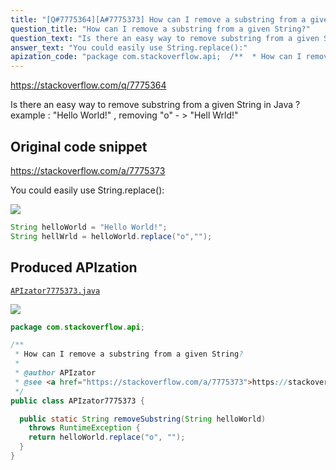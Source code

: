```yaml
---
title: "[Q#7775364][A#7775373] How can I remove a substring from a given String?"
question_title: "How can I remove a substring from a given String?"
question_text: "Is there an easy way to remove substring from a given String in Java ? example : \"Hello World!\" , removing \"o\" - > \"Hell Wrld!\""
answer_text: "You could easily use String.replace():"
apization_code: "package com.stackoverflow.api;  /**  * How can I remove a substring from a given String?  *  * @author APIzator  * @see <a href=\"https://stackoverflow.com/a/7775373\">https://stackoverflow.com/a/7775373</a>  */ public class APIzator7775373 {    public static String removeSubstring(String helloWorld)     throws RuntimeException {     return helloWorld.replace(\"o\", \"\");   } }"
---
```


https://stackoverflow.com/q/7775364

Is there an easy way to remove substring from a given String in Java ?
example : &quot;Hello World!&quot; , removing &quot;o&quot; - &gt; &quot;Hell Wrld!&quot;



## Original code snippet

https://stackoverflow.com/a/7775373

You could easily use String.replace():

<div class="code-logo"><img src="/stackoverflow.png" /></div>

```java
String helloWorld = "Hello World!";
String hellWrld = helloWorld.replace("o","");
```

## Produced APIzation

[`APIzator7775373.java`](https://github.com/pasqualesalza/apization-temp-data/raw/master/search/APIzator7775373.java)

<div class="code-logo"><img src="/apizator.png" /></div>

```java
package com.stackoverflow.api;

/**
 * How can I remove a substring from a given String?
 *
 * @author APIzator
 * @see <a href="https://stackoverflow.com/a/7775373">https://stackoverflow.com/a/7775373</a>
 */
public class APIzator7775373 {

  public static String removeSubstring(String helloWorld)
    throws RuntimeException {
    return helloWorld.replace("o", "");
  }
}

```
